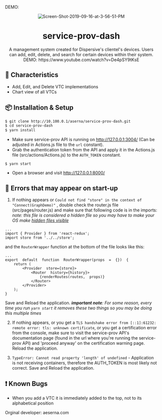 DEMO: 


<div align="center">
<img src="https://i.ibb.co/MPrm63d/Screen-Shot-2019-09-16-at-3-56-51-PM.png" alt="Screen-Shot-2019-09-16-at-3-56-51-PM" border="0">
</div>

<h1 align="center">service-prov-dash</h1>


<div align="center">
A management system created for Dispersive's clientel's devices. Users can add, edit, delete, and search for certain devices within their system.
  DEMO: https://www.youtube.com/watch?v=De4pSY9tKsE
</div>

## 🍭 Characteristics
- Add, Edit, and Delete VTC implementations
- Chart view of all VTCs


## 📦 Installation & Setup
```bash
$ git clone http://10.100.0.1/aserna/service-prov-dash.git
$ cd service-prov-dash
$ yarn install
```

- Make sure service-prov API is running on http://127.0.0.1:3004/ (Can be adjusted in Actions.js file to the `url` constant).
- Grab the authentication token from the API and apply it in the Actions.js file (src/actions/Actions.js) to the `AUTH_TOKEN` constant.

```
$ yarn start
```

- Open a browser and visit http://127.0.0.1:8000/

## 🔨 Errors that may appear on start-up

1. If nothing appears or `Could not find "store" in the context of "Connect(GraphDemo)"` , double check the router.js file (src/pages/router.js) and make sure that following code is in the imports: 
*note: this file is considered a hidden file so you may have to make your OS make [hidden files visible](https://ianlunn.co.uk/articles/quickly-showhide-hidden-files-mac-os-x-mavericks/)*
```
...
import { Provider } from 'react-redux';
import store from '../../store';
```

and the `RouterWrapper` function at the bottom of the file looks like this:
```
...
export  default  function  RouterWrapper(props  =  {})  {
	return (
		<Provider  store={store}>
			<Router  history={history}>
				{renderRoutes(routes,  props)}
			</Router>
		</Provider>
	);
}
```
Save and Reload the application.
***important note**: For some reason, every time you run `yarn start` it removes these two things so you may be doing this multiple times*

2.  If nothing appears, or you get a `TLS handshake error from [::1]:61232: remote error: tls: unknown certificate`, or you get a certification error from the console, make sure to visit the service-prov API's documentation page (found in the url where you're running the service-prov API) and 'proceed anyway' on the certification warning page. Reload the application.

3.  `TypeError: Cannot read property 'length' of undefined` - Application is not receiving containers, therefore the AUTH_TOKEN is most likely not correct. Save and Reload the application.


## ❗️ Known Bugs
- When you add a VTC it is immediately added to the top, not to its alphabetical position

Orginal developer: aeserna.com
